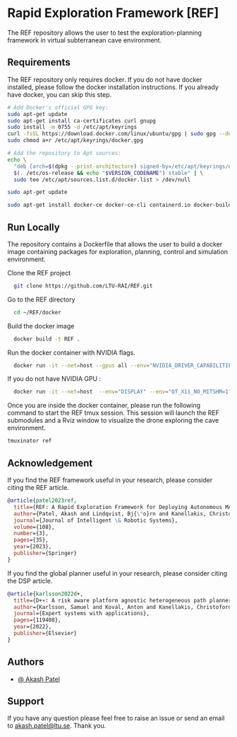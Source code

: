 # Rapid Exploration Framework [REF]

The REF repository allows the user to test the exploration-planning framework in virtual subterranean cave environment. 

##

## Requirements

The REF repository only requires docker. If you do not have docker installed, please follow the docker installation instructions. If you already have docker, you can skip this step.

```bash
# Add Docker's official GPG key:
sudo apt-get update
sudo apt-get install ca-certificates curl gnupg
sudo install -m 0755 -d /etc/apt/keyrings
curl -fsSL https://download.docker.com/linux/ubuntu/gpg | sudo gpg --dearmor -o /etc/apt/keyrings/docker.gpg
sudo chmod a+r /etc/apt/keyrings/docker.gpg

# Add the repository to Apt sources:
echo \
  "deb [arch=$(dpkg --print-architecture) signed-by=/etc/apt/keyrings/docker.gpg] https://download.docker.com/linux/ubuntu \
  $(. /etc/os-release && echo "$VERSION_CODENAME") stable" | \
  sudo tee /etc/apt/sources.list.d/docker.list > /dev/null

sudo apt-get update

sudo apt-get install docker-ce docker-ce-cli containerd.io docker-buildx-plugin docker-compose-plugin

```
    
## Run Locally
The repository contains a Dockerfile that allows the user to build a docker image containing packages for exploration, planning, control and simulation environment. 

Clone the REF project

```bash
  git clone https://github.com/LTU-RAI/REF.git

```

Go to the REF directory

```bash
  cd ~/REF/docker
```

Build the docker image

```bash
  docker build -t REF .

```

Run the docker container with NVIDIA flags.

```bash
  docker run -it --net=host --gpus all --env="NVIDIA_DRIVER_CAPABILITIES=all" --env="DISPLAY" --env="QT_X11_NO_MITSHM=1" --volume="/tmp/.X11-unix:/tmp/.X11-unix:rw" REF:latest
``` 

If you do not have NVIDIA GPU :

```bash
  docker run -it --net=host  --env="DISPLAY" --env="QT_X11_NO_MITSHM=1" --volume="/tmp/.X11-unix:/tmp/.X11-unix:rw" REF:latest
```
Once you are inside the docker container, please run the following command to start the REF tmux session.
This session will launch the REF submodules and a Rviz window to visualize the drone exploring the cave environment. 

```bash
tmuxinator ref
```

## Acknowledgement

If you find the REF framework useful in your research, please consider citing the REF article.

```bibtex
@article{patel2023ref,
  title={REF: A Rapid Exploration Framework for Deploying Autonomous MAVs in Unknown Environments},
  author={Patel, Akash and Lindqvist, Bj{\"o}rn and Kanellakis, Christoforos and Agha-mohammadi, Ali-akbar and Nikolakopoulos, George},
  journal={Journal of Intelligent \& Robotic Systems},
  volume={108},
  number={3},
  pages={35},
  year={2023},
  publisher={Springer}
}

```

If you find the global planner useful in your research, please consider citing the DSP article. 


```bibtex
@article{karlsson2022d+,
  title={D+∗: A risk aware platform agnostic heterogeneous path planner},
  author={Karlsson, Samuel and Koval, Anton and Kanellakis, Christoforos and Nikolakopoulos, George},
  journal={Expert systems with applications},
  pages={119408},
  year={2022},
  publisher={Elsevier}
}
```
## Authors

- [@ Akash Patel](https://github.com/aakapatel) 


## Support

If you have any question please feel free to raise an issue or send an email to akash.patel@ltu.se. Thank you. 


